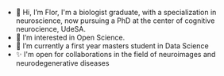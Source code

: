 - 👋 Hi, I’m Flor, I'm a biologist graduate, with a specialization in neuroscience, now pursuing a PhD at the center of cognitive neurocience, UdeSA.
- 👀 I’m interested in Open Science.
- 🌱 I’m currently a first year masters student in Data Science
- ✨ I'm open for collaborations in the field of neuroimages and neurodegenerative diseases


<!---
florenciaaltschuler/florenciaaltschuler is a ✨ special ✨ repository because its `README.md` (this file) appears on your GitHub profile.
You can click the Preview link to take a look at your changes.
--->

